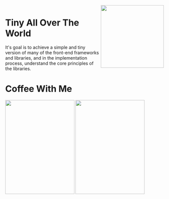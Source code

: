 <a href="https://zhangzhao.name">
	<img align="right" width="200" height="200" src="https://cdn.rawgit.com/loatheb/tiny-all-over-the-world/7cdfac31/assets/avatar.JPG" />
</a>

# Tiny All Over The World
It's goal is to achieve a simple and tiny version of many of the front-end frameworks and libraries, and in the implementation process, understand the core principles of the libraries.


# Coffee With Me

<img align="left" width="220" height="300" src="https://cdn.rawgit.com/loatheb/tiny-all-over-the-world/55952fa9/assets/cn/alipay.jpg" />

<img align="left" width="220" height="300" src="https://cdn.rawgit.com/loatheb/tiny-all-over-the-world/55952fa9/assets/cn/wechat.jpg" />
